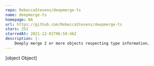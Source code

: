```yaml
---
repo: RebeccaStevens/deepmerge-ts
name: deepmerge-ts
homepage: NA
url: https://github.com/RebeccaStevens/deepmerge-ts
stars: 252
starredAt: 2021-12-01T06:59:46Z
description: |-
    Deeply merge 2 or more objects respecting type information.
---
```


[object Object]
